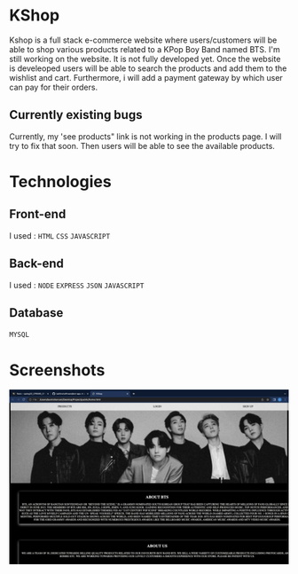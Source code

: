# KShop
Kshop is a full stack e-commerce website where users/customers will be able to shop various products related to a KPop Boy Band named BTS. I'm still working on the website. It is not fully developed yet. Once the website is develeoped users will be able to search the products and add them to the wishlist and cart. Furthermore, i will add a payment gateway by which user can pay for their orders.
## Currently existing bugs
Currently, my 'see products" link is not working in the products page. I will try to fix that soon. Then users will be able to see the available products.
# Technologies
## Front-end
I used :
`HTML`
`CSS`
`JAVASCRIPT`
## Back-end
I used :
`NODE`
`EXPRESS`
`JSON`
`JAVASCRIPT`
## Database
`MYSQL`
# Screenshots
![](https://github.com/sharvanii/KShop/blob/main/Public/images%20/Screen%20Shot%202022-05-17%20at%206.05.41%20PM.png)


